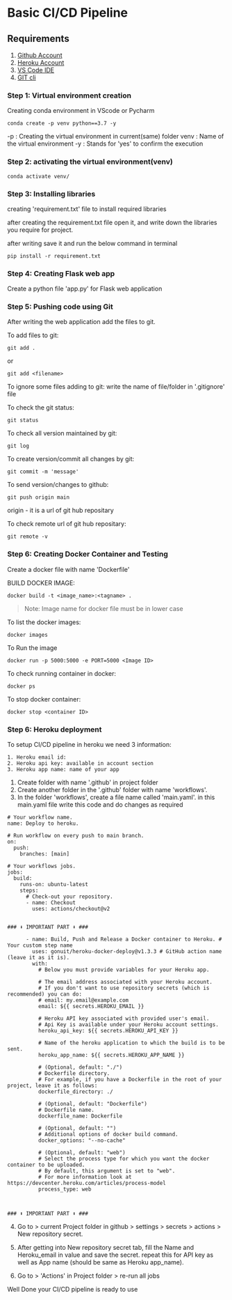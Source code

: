 # Basic CI/CD Pipeline

## Requirements

1. [Github Account](https://github.com)
2. [Heroku Account](https://dashboard.heroku.com/login)
3. [VS Code IDE](https://code.visualstudio.com/download)
4. [GIT cli](https://git-scm.com/downloads)


### Step 1: Virtual environment creation

Creating conda environment in VScode or Pycharm

```
conda create -p venv python==3.7 -y
```
-p : Creating the virtual environment in current(same) folder
venv : Name of the virtual environment
-y : Stands for 'yes' to confirm the execution

### Step 2: activating the virtual environment(venv) 

```
conda activate venv/
```

### Step 3: Installing libraries

creating 'requirement.txt' file to install required libraries

after creating the requirement.txt file open it, and write down the libraries you require for project.

after writing save it and run the below command in terminal

```
pip install -r requirement.txt
```

### Step 4: Creating Flask web app

Create a python file 'app.py' for Flask web application

### Step 5: Pushing code using Git

After writing the web application add the files to git.

To add files to git:
```
git add .
```
or
```
git add <filename>
```

To ignore some files adding to git:
 write the name of file/folder in '.gitignore' file

To check the git status:
```
git status
```

To check all version maintained by git:
```
git log
```

To create version/commit all changes by git:
```
git commit -m 'message'
```

To send version/changes to github:
```
git push origin main
```
origin - it is a url of git hub repositary


To check remote url of git hub repositary:
```
git remote -v
```

### Step 6: Creating Docker Container and Testing

Create a docker file with name 'Dockerfile'

BUILD DOCKER IMAGE:
```
docker build -t <image_name>:<tagname> .
```
>Note: Image name for docker file must be in lower case


To list the docker images:
```
docker images
```


To Run the image
```
docker run -p 5000:5000 -e PORT=5000 <Image ID>
```


To check running container in docker:
```
docker ps
```

To stop docker container:
```
docker stop <container ID>
```


### Step 6: Heroku deployment

To setup CI/CD pipeline in heroku we need 3 information:
```    
1. Heroku email id:
2. Heroku api key: available in account section
3. Heroku app name: name of your app
```

1. Create folder with name '.github' in project folder
2. Create another folder in the '.github' folder with name 'workflows'.
3. In the folder 'workflows', create a file name called 'main.yaml'. in this main.yaml file write this code and do changes as required
```
# Your workflow name.
name: Deploy to heroku.

# Run workflow on every push to main branch.
on:
  push:
    branches: [main]

# Your workflows jobs.
jobs:
  build:
    runs-on: ubuntu-latest
    steps:
      # Check-out your repository.
      - name: Checkout
        uses: actions/checkout@v2


### ⬇ IMPORTANT PART ⬇ ###

      - name: Build, Push and Release a Docker container to Heroku. # Your custom step name
        uses: gonuit/heroku-docker-deploy@v1.3.3 # GitHub action name (leave it as it is).
        with:
          # Below you must provide variables for your Heroku app.

          # The email address associated with your Heroku account.
          # If you don't want to use repository secrets (which is recommended) you can do:
          # email: my.email@example.com
          email: ${{ secrets.HEROKU_EMAIL }}
          
          # Heroku API key associated with provided user's email.
          # Api Key is available under your Heroku account settings.
          heroku_api_key: ${{ secrets.HEROKU_API_KEY }}
          
          # Name of the heroku application to which the build is to be sent.
          heroku_app_name: ${{ secrets.HEROKU_APP_NAME }}

          # (Optional, default: "./")
          # Dockerfile directory.
          # For example, if you have a Dockerfile in the root of your project, leave it as follows:
          dockerfile_directory: ./

          # (Optional, default: "Dockerfile")
          # Dockerfile name.
          dockerfile_name: Dockerfile

          # (Optional, default: "")
          # Additional options of docker build command.
          docker_options: "--no-cache"

          # (Optional, default: "web")
          # Select the process type for which you want the docker container to be uploaded.
          # By default, this argument is set to "web".
          # For more information look at https://devcenter.heroku.com/articles/process-model
          process_type: web
          
   
          
### ⬆ IMPORTANT PART ⬆ ###
```
4. Go to > current Project folder in github > settings > secrets > actions > New repository secret.

5. After getting into New repository secret tab, fill the Name and Heroku_email in value and save the secret.
repeat this for API key as well as App name (should be same as Heroku app_name).

6. Go to > 'Actions' in Project folder > re-run all jobs


Well Done your CI/CD pipeline is ready to use
